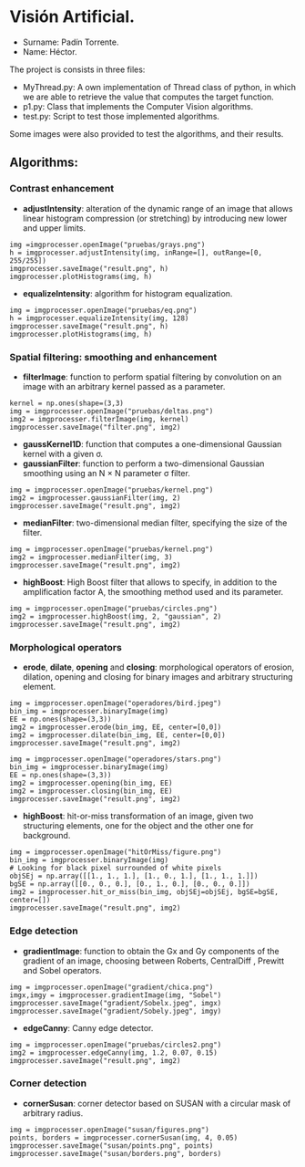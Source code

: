 # Visión Artificial.

* Surname: Padín Torrente.
* Name: Héctor.

The project is consists in three files:
* MyThread.py: A own implementation of Thread class of python, in which we are able to retrieve the value that computes the target function.
* p1.py: Class that implements the Computer Vision algorithms.
* test.py: Script to test those implemented algorithms.

Some images were also provided to test the algorithms, and their results.

## Algorithms: 
### Contrast enhancement
* **adjustIntensity**: alteration of the dynamic range of an image that allows linear histogram compression (or stretching) by introducing new lower and upper limits.
```python3
img =imgprocesser.openImage("pruebas/grays.png")
h = imgprocesser.adjustIntensity(img, inRange=[], outRange=[0, 255/255])
imgprocesser.saveImage("result.png", h)
imgprocesser.plotHistograms(img, h)
```
* **equalizeIntensity**: algorithm for histogram equalization.
```python3
img = imgprocesser.openImage("pruebas/eq.png")
h = imgprocesser.equalizeIntensity(img, 128)
imgprocesser.saveImage("result.png", h)
imgprocesser.plotHistograms(img, h)
```
### Spatial filtering: smoothing and enhancement
* **filterImage**: function to perform spatial filtering by convolution on an image with an arbitrary kernel passed as a parameter.
```python3
kernel = np.ones(shape=(3,3)
img = imgprocesser.openImage("pruebas/deltas.png")
img2 = imgprocesser.filterImage(img, kernel)
imgprocesser.saveImage("filter.png", img2)
```
* **gaussKernel1D**: function that computes a one-dimensional Gaussian kernel with a given σ.
* **gaussianFilter**: function to perform a two-dimensional Gaussian smoothing using an N × N parameter σ filter.
```python3
img = imgprocesser.openImage("pruebas/kernel.png")
img2 = imgprocesser.gaussianFilter(img, 2)
imgprocesser.saveImage("result.png", img2)
```
* **medianFilter**: two-dimensional median filter, specifying the size of the filter.
```python3
img = imgprocesser.openImage("pruebas/kernel.png")
img2 = imgprocesser.medianFilter(img, 3)
imgprocesser.saveImage("result.png", img2)
```
* **highBoost**: High Boost filter that allows to specify, in addition to the amplification factor A, the smoothing method used and its parameter.
```python3
img = imgprocesser.openImage("pruebas/circles.png")
img2 = imgprocesser.highBoost(img, 2, "gaussian", 2)
imgprocesser.saveImage("result.png", img2)
```
### Morphological operators
* **erode**, **dilate**, **opening** and **closing**: morphological operators of erosion, dilation, opening and closing for binary images and arbitrary structuring element.
```python3
img = imgprocesser.openImage("operadores/bird.jpeg")
bin_img = imgprocesser.binaryImage(img)
EE = np.ones(shape=(3,3))
img2 = imgprocesser.erode(bin_img, EE, center=[0,0])
img2 = imgprocesser.dilate(bin_img, EE, center=[0,0])
imgprocesser.saveImage("result.png", img2)

img = imgprocesser.openImage("operadores/stars.png")
bin_img = imgprocesser.binaryImage(img)
EE = np.ones(shape=(3,3))
img2 = imgprocesser.opening(bin_img, EE)
img2 = imgprocesser.closing(bin_img, EE)
imgprocesser.saveImage("result.png", img2)
```
* **highBoost**: hit-or-miss transformation of an image, given two structuring elements, one for the object and the other one for background.
```python3
img = imgprocesser.openImage("hitOrMiss/figure.png")
bin_img = imgprocesser.binaryImage(img)
# Looking for black pixel surrounded of white pixels
objSEj = np.array([[1., 1., 1.], [1., 0., 1.], [1., 1., 1.]])
bgSE = np.array([[0., 0., 0.], [0., 1., 0.], [0., 0., 0.]])
img2 = imgprocesser.hit_or_miss(bin_img, objSEj=objSEj, bgSE=bgSE, center=[])
imgprocesser.saveImage("result.png", img2)
```
### Edge detection
* **gradientImage**: function to obtain the Gx and Gy components of the gradient of an image, choosing between Roberts, CentralDiff , Prewitt and Sobel operators.
```python3
img = imgprocesser.openImage("gradient/chica.png")
imgx,imgy = imgprocesser.gradientImage(img, "Sobel")
imgprocesser.saveImage("gradient/Sobelx.jpeg", imgx)
imgprocesser.saveImage("gradient/Sobely.jpeg", imgy)
```
* **edgeCanny**: Canny edge detector.
```python3
img = imgprocesser.openImage("pruebas/circles2.png")
img2 = imgprocesser.edgeCanny(img, 1.2, 0.07, 0.15)
imgprocesser.saveImage("result.png", img2)
```
### Corner detection
* **cornerSusan**: corner detector based on SUSAN with a circular mask of arbitrary radius.
```python3
img = imgprocesser.openImage("susan/figures.png")
points, borders = imgprocesser.cornerSusan(img, 4, 0.05)
imgprocesser.saveImage("susan/points.png", points)
imgprocesser.saveImage("susan/borders.png", borders)
```
